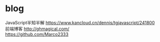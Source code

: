 # blog
JavaScript半知半解  https://www.kancloud.cn/dennis/tgjavascript/241800 <br /> 
前端博客 http://ghmagical.com/<br /> 
https://github.com/Marco2333<br/>
